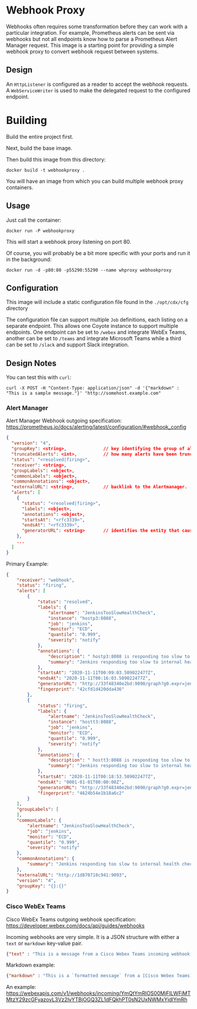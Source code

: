 # Webhook Proxy

Webhooks often requires some transformation before they can work with a particular integration. For example, Prometheus 
alerts can be sent via webhooks but not all endpoints know how to parse a Prometheus Alert Manager request. This image 
is a starting point for providing a simple webhook proxy to convert webhook request between systems.

## Design

An `HttpListener` is configured as a reader to accept the webhook requests. A `WebServiceWriter` is used to make the 
delegated request to the configured endpoint.

# Building

Build the entire project first. 

Next, build the base image. 

Then build this image from this directory:

    docker build -t webhookproxy .

You will have an image from which you can build multiple webhook proxy containers.

## Usage

Just call the container:

    docker run -P webhookproxy

This will start a webhook proxy listening on port 80. 

Of course, you will probably be a bit more specific with your ports and run it in the background:

    docker run -d -p80:80 -p55290:55290 --name whproxy webhookproxy


 
## Configuration

This image will include a static configuration file found in the `./opt/cdx/cfg` directory

The configuration file can support multiple `Job` definitions, each listing on a separate endpoint. This allows one 
Coyote instance to support multiple endpoints. One endpoint can be set to `/webex` and integrate WebEx Teams, another 
can be set to `/teams` and integrate Microsoft Teams while a third can be set to `/slack` and support Slack integration.


## Design Notes

You can test this with `curl`:

    curl -X POST -H "Content-Type: application/json" -d '{"markdown" : "This is a sample message."}' "http://somehost.example.com"

### Alert Manager
Alert Manager Webhook outgoing specification: https://prometheus.io/docs/alerting/latest/configuration/#webhook_config

```json
{
  "version": "4",
  "groupKey": <string>,              // key identifying the group of alerts (e.g. to deduplicate)
  "truncatedAlerts": <int>,          // how many alerts have been truncated due to "max_alerts"
  "status": "<resolved|firing>",
  "receiver": <string>,
  "groupLabels": <object>,
  "commonLabels": <object>,
  "commonAnnotations": <object>,
  "externalURL": <string>,           // backlink to the Alertmanager.
  "alerts": [
    {
      "status": "<resolved|firing>",
      "labels": <object>,
      "annotations": <object>,
      "startsAt": "<rfc3339>",
      "endsAt": "<rfc3339>",
      "generatorURL": <string>       // identifies the entity that caused the alert
    },
    ...
  ]
}
```

Primary Example:
```json
{
	"receiver": "webhook",
	"status": "firing",
	"alerts": [
		{
			"status": "resolved",
			"labels": {
				"alertname": "JenkinsTooSlowHealthCheck",
				"instance": "hostp3:8088",
				"job": "jenkins",
				"monitor": "ECD",
				"quantile": "0.999",
				"severity": "notify"
			},
			"annotations": {
				"description": " hostp3:8088 is responding too slow to the regular internal health check",
				"summary": "Jenkins responding too slow to internal health check"
			},
			"startsAt": "2020-11-11T00:09:03.509022477Z",
			"endsAt": "2020-11-11T00:16:03.509022477Z",
			"generatorURL": "http://33f48340e2bd:9090/graph?g0.expr=jenkins_health_check_duration%7Bquantile%3D%220.999%22%7D+%3E+0.01&g0.tab=1",
			"fingerprint": "42cfd1d420dda436"
		},
		{
			"status": "firing",
			"labels": {
				"alertname": "JenkinsTooSlowHealthCheck",
				"instance": "hostt3:8088",
				"job": "jenkins",
				"monitor": "ECD",
				"quantile": "0.999",
				"severity": "notify"
			},
			"annotations": {
				"description": " hostt3:8088 is responding too slow to the regular internal health check",
				"summary": "Jenkins responding too slow to internal health check"
			},
			"startsAt": "2020-11-11T00:18:53.509022477Z",
			"endsAt": "0001-01-01T00:00:00Z",
			"generatorURL": "http://33f48340e2bd:9090/graph?g0.expr=jenkins_health_check_duration%7Bquantile%3D%220.999%22%7D+%3E+0.01&g0.tab=1",
			"fingerprint": "4624b54e1b18a6c2"
		}
	],
	"groupLabels": [
	],
	"commonLabels": {
		"alertname": "JenkinsTooSlowHealthCheck",
		"job": "jenkins",
		"monitor": "ECD",
		"quantile": "0.999",
		"severity": "notify"
	},
	"commonAnnotations": {
		"summary": "Jenkins responding too slow to internal health check"
	},
	"externalURL": "http://1d870718c941:9093",
	"version": "4",
	"groupKey": "{}:{}"
}
```

### Cisco WebEx Teams
Cisco WebEx Teams outgoing webhook specification: https://developer.webex.com/docs/api/guides/webhooks

Incoming webhooks are very simple. It is a JSON structure with either a `text` or `markdown` key-value pair.

```json
{"text" : "This is a message from a Cisco Webex Teams incoming webhook."}
```

Markdown example:
```json
{"markdown" : "This is a `formatted message` from a [Cisco Webex Teams](https://www.ciscospark.com/) incoming webhook."}
```

An example:
https://webexapis.com/v1/webhooks/incoming/YmQtYmRlOS00MjFlLWFiMTMtzY29zcGFyazovL3Vz2lvYTBjOGQ3ZL1dFQkhPT0sN2UxNWMxYjdlYmRh